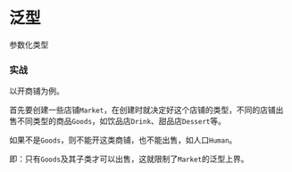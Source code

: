# 泛型
参数化类型

### 实战
以开商铺为例。

首先要创建一些店铺`Market`，在创建时就决定好这个店铺的类型，不同的店铺出售不同类型的商品`Goods`，如饮品店`Drink`、甜品店`Dessert`等。

如果不是`Goods`，则不能开这类商铺，也不能出售，如人口`Human`。

即：只有`Goods`及其子类才可以出售，这就限制了`Market`的泛型上界。




